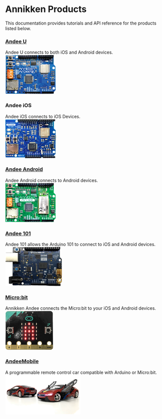 # Annikken Products

This documentation provides tutorials and API reference for the products listed below.

### [Andee U](https://annikkenconnect.com/andee-u)
Andee U connects to both iOS and Android devices.<br>
![](/assets/gb-andee-u.png)

### Andee iOS
Andee iOS connects to iOS Devices.<br>
![](/assets/gb-andee-ios.png)

### [Andee Android](https://annikkenconnect.com/andee-android)
Andee Android connects to Android devices.<br>
![](/assets/gb-andee-android.png)

### [Andee 101](https://annikkenconnect.com/andee-101)
Andee 101 allows the Arduino 101 to connect to iOS and Android devices.<br>
![](/assets/gb-andee-101.png)

### [Micro:bit](https://annikkenconnect.com/micro-bit)
Annikken Andee connects the Micro:bit to your iOS and Android devices.<br>
![](/assets/gb-andee-microbit.png)

### [AndeeMobile](https://annikkenconnect.com/andee-mobile)
A programmable remote control car compatible with Arduino or Micro:bit.<br>
![](/assets/gb-andee-mobile.png)
